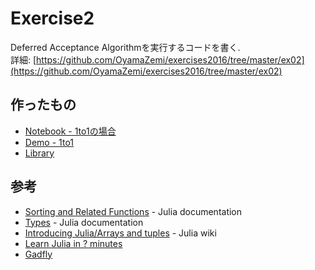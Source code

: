 # Exercise2

Deferred Acceptance Algorithmを実行するコードを書く.  
詳細: [https://github.com/OyamaZemi/exercises2016/tree/master/ex02](https://github.com/OyamaZemi/exercises2016/tree/master/ex02)

## 作ったもの

* [Notebook - 1to1の場合](http://nbviewer.jupyter.org/github/myuuuuun/oyama_seminar2016/blob/master/exercise/ex02/Ex02.ipynb)
* [Demo - 1to1](http://nbviewer.jupyter.org/github/myuuuuun/oyama_seminar2016/blob/master/exercise/ex02/ex02_demo.ipynb)
* [Library](https://github.com/myuuuuun/oyama_seminar2016/blob/master/exercise/ex02/matching.jl)


## 参考

* [Sorting and Related Functions](http://docs.julialang.org/en/release-0.4/stdlib/sort/) - Julia documentation
* [Types](http://docs.julialang.org/en/release-0.4/manual/types/) - Julia documentation
* [Introducing Julia/Arrays and tuples](https://en.wikibooks.org/wiki/Introducing_Julia/Arrays_and_tuples) - Julia wiki
* [Learn Julia in ? minutes](https://learnxinyminutes.com/docs/julia/)
* [Gadfly](http://dcjones.github.io/Gadfly.jl/)